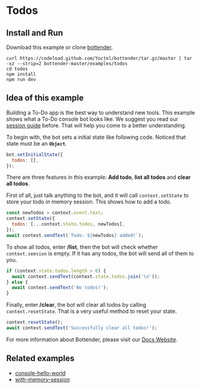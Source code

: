 # Todos

## Install and Run

Download this example or clone [bottender](https://github.com/Yoctol/bottender).

```
curl https://codeload.github.com/Yoctol/bottender/tar.gz/master | tar -xz --strip=2 bottender-master/examples/todos
cd todos
npm install
npm run dev
```

## Idea of this example

Building a To-Do app is the best way to understand new tools. This example shows what a To-Do console bot looks like. We suggest you read our [session guide](https://yoctol.github.io/bottender-docs/docs/Guides-Session) before. That will help you come to a better understanding.  

To begin with, the bot sets a initial state like following code.  Noticed that state must be an **`Object`**.  

```js
bot.setInitialState({
  todos: [],
});
```

There are three features in this example: **Add todo**, **list all todos** and **clear all todos**.  

First of all, just talk anything to the bot, and it will call `context.setState` to store your todo in memory session. This shows how to add a todo.  

```js
const newTodos = context.event.text;
context.setState({
  todos: [...context.state.todos, newTodos],
});
await context.sendText(`Todo: ${newTodos} added!`);
```

To show all todos, enter **/list**, then the bot will check whether `context.seesion` is empty. If it has any todos, the bot will send all of them to you.  

```js
if (context.state.todos.length > 0) {
  await context.sendText(context.state.todos.join('\n'));
} else {
  await context.sendText('No todos!');
}
```

Finally, enter **/clear**, the bot will clear all todos by calling `context.resetState`. That is a very useful method to reset your state.  

```js
context.resetState();
await context.sendText('Successfully clear all todos!');
```

For more information about Bottender, please visit our [Docs Website](https://bottender.js.org/).

## Related examples

- [console-hello-world](../console-hello-world)
- [with-memory-session](../with-memory-session)
